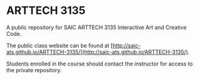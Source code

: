 # ARTTECH 3135
A public repository for SAIC ARTTECH 3135 Interactive Art and Creative Code.

The public class website can be found at [http://saic-ats.github.io/ARTTECH-3135/](http://saic-ats.github.io/ARTTECH-3135/).

Students enrolled in the course should contact the instructor for access to the private repository.
